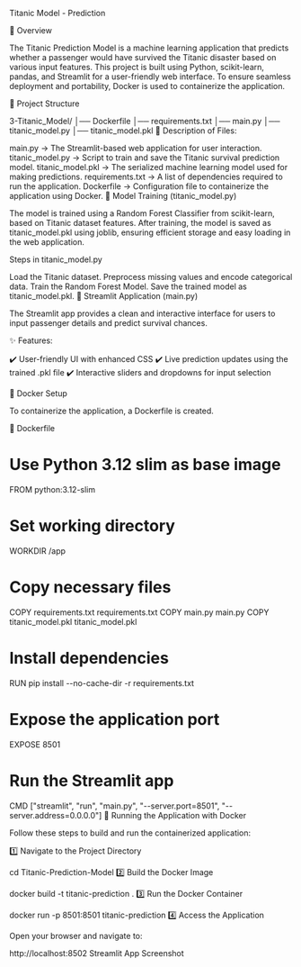 Titanic Model - Prediction

📌 Overview

The Titanic Prediction Model is a machine learning application that predicts whether a passenger would have survived the Titanic disaster based on various input features. This project is built using Python, scikit-learn, pandas, and Streamlit for a user-friendly web interface. To ensure seamless deployment and portability, Docker is used to containerize the application.

📂 Project Structure

3-Titanic_Model/
│── Dockerfile
│── requirements.txt
│── main.py
│── titanic_model.py
│── titanic_model.pkl
📜 Description of Files:

main.py → The Streamlit-based web application for user interaction.
titanic_model.py → Script to train and save the Titanic survival prediction model.
titanic_model.pkl → The serialized machine learning model used for making predictions.
requirements.txt → A list of dependencies required to run the application.
Dockerfile → Configuration file to containerize the application using Docker.
🤖 Model Training (titanic_model.py)

The model is trained using a Random Forest Classifier from scikit-learn, based on Titanic dataset features. After training, the model is saved as titanic_model.pkl using joblib, ensuring efficient storage and easy loading in the web application.

Steps in titanic_model.py

Load the Titanic dataset.
Preprocess missing values and encode categorical data.
Train the Random Forest Model.
Save the trained model as titanic_model.pkl.
🎨 Streamlit Application (main.py)

The Streamlit app provides a clean and interactive interface for users to input passenger details and predict survival chances.

✨ Features:

✔️ User-friendly UI with enhanced CSS ✔️ Live prediction updates using the trained .pkl file ✔️ Interactive sliders and dropdowns for input selection

🐳 Docker Setup

To containerize the application, a Dockerfile is created.

📄 Dockerfile

# Use Python 3.12 slim as base image
FROM python:3.12-slim

# Set working directory
WORKDIR /app

# Copy necessary files
COPY requirements.txt requirements.txt
COPY main.py main.py
COPY titanic_model.pkl titanic_model.pkl

# Install dependencies
RUN pip install --no-cache-dir -r requirements.txt

# Expose the application port
EXPOSE 8501

# Run the Streamlit app
CMD ["streamlit", "run", "main.py", "--server.port=8501", "--server.address=0.0.0.0"]
🚀 Running the Application with Docker

Follow these steps to build and run the containerized application:

1️⃣ Navigate to the Project Directory

cd Titanic-Prediction-Model
2️⃣ Build the Docker Image

docker build -t titanic-prediction .
3️⃣ Run the Docker Container

docker run -p 8501:8501 titanic-prediction
4️⃣ Access the Application

Open your browser and navigate to:

http://localhost:8502
Streamlit App Screenshot
